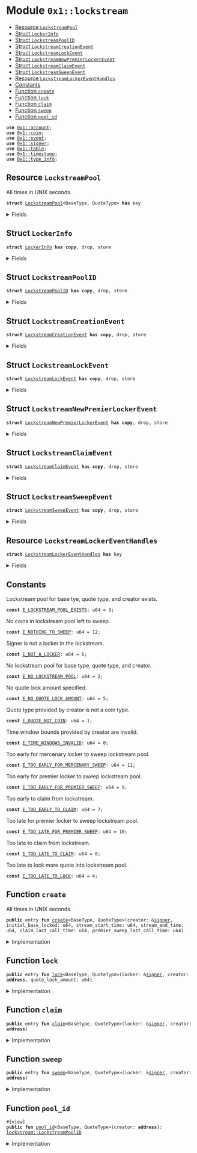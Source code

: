 
<a name="0x1_lockstream"></a>

# Module `0x1::lockstream`



-  [Resource `LockstreamPool`](#0x1_lockstream_LockstreamPool)
-  [Struct `LockerInfo`](#0x1_lockstream_LockerInfo)
-  [Struct `LockstreamPoolID`](#0x1_lockstream_LockstreamPoolID)
-  [Struct `LockstreamCreationEvent`](#0x1_lockstream_LockstreamCreationEvent)
-  [Struct `LockstreamLockEvent`](#0x1_lockstream_LockstreamLockEvent)
-  [Struct `LockstreamNewPremierLockerEvent`](#0x1_lockstream_LockstreamNewPremierLockerEvent)
-  [Struct `LockstreamClaimEvent`](#0x1_lockstream_LockstreamClaimEvent)
-  [Struct `LockstreamSweepEvent`](#0x1_lockstream_LockstreamSweepEvent)
-  [Resource `LockstreamLockerEventHandles`](#0x1_lockstream_LockstreamLockerEventHandles)
-  [Constants](#@Constants_0)
-  [Function `create`](#0x1_lockstream_create)
-  [Function `lock`](#0x1_lockstream_lock)
-  [Function `claim`](#0x1_lockstream_claim)
-  [Function `sweep`](#0x1_lockstream_sweep)
-  [Function `pool_id`](#0x1_lockstream_pool_id)


<pre><code><b>use</b> <a href="account.md#0x1_account">0x1::account</a>;
<b>use</b> <a href="coin.md#0x1_coin">0x1::coin</a>;
<b>use</b> <a href="event.md#0x1_event">0x1::event</a>;
<b>use</b> <a href="../../aptos-stdlib/../move-stdlib/doc/signer.md#0x1_signer">0x1::signer</a>;
<b>use</b> <a href="../../aptos-stdlib/doc/table.md#0x1_table">0x1::table</a>;
<b>use</b> <a href="timestamp.md#0x1_timestamp">0x1::timestamp</a>;
<b>use</b> <a href="../../aptos-stdlib/doc/type_info.md#0x1_type_info">0x1::type_info</a>;
</code></pre>



<a name="0x1_lockstream_LockstreamPool"></a>

## Resource `LockstreamPool`

All times in UNIX seconds.


<pre><code><b>struct</b> <a href="lockstream.md#0x1_lockstream_LockstreamPool">LockstreamPool</a>&lt;BaseType, QuoteType&gt; <b>has</b> key
</code></pre>



<details>
<summary>Fields</summary>


<dl>
<dt>
<code>base_locked: <a href="coin.md#0x1_coin_Coin">coin::Coin</a>&lt;BaseType&gt;</code>
</dt>
<dd>

</dd>
<dt>
<code>quote_locked: <a href="coin.md#0x1_coin_Coin">coin::Coin</a>&lt;QuoteType&gt;</code>
</dt>
<dd>

</dd>
<dt>
<code>lockers: <a href="../../aptos-stdlib/doc/table.md#0x1_table_Table">table::Table</a>&lt;<b>address</b>, <a href="lockstream.md#0x1_lockstream_LockerInfo">lockstream::LockerInfo</a>&gt;</code>
</dt>
<dd>

</dd>
<dt>
<code>initial_base_locked: u64</code>
</dt>
<dd>

</dd>
<dt>
<code>initial_quote_locked: u64</code>
</dt>
<dd>

</dd>
<dt>
<code>premier_locker: <b>address</b></code>
</dt>
<dd>

</dd>
<dt>
<code>premier_locker_initial_quote_locked: u64</code>
</dt>
<dd>

</dd>
<dt>
<code>creation_time: u64</code>
</dt>
<dd>

</dd>
<dt>
<code>stream_start_time: u64</code>
</dt>
<dd>

</dd>
<dt>
<code>stream_end_time: u64</code>
</dt>
<dd>

</dd>
<dt>
<code>claim_last_call_time: u64</code>
</dt>
<dd>

</dd>
<dt>
<code>premier_sweep_last_call_time: u64</code>
</dt>
<dd>

</dd>
<dt>
<code>creation_event_handle: <a href="event.md#0x1_event_EventHandle">event::EventHandle</a>&lt;<a href="lockstream.md#0x1_lockstream_LockstreamCreationEvent">lockstream::LockstreamCreationEvent</a>&gt;</code>
</dt>
<dd>

</dd>
<dt>
<code>lock_event_handle: <a href="event.md#0x1_event_EventHandle">event::EventHandle</a>&lt;<a href="lockstream.md#0x1_lockstream_LockstreamLockEvent">lockstream::LockstreamLockEvent</a>&gt;</code>
</dt>
<dd>

</dd>
<dt>
<code>new_premier_locker_event_handle: <a href="event.md#0x1_event_EventHandle">event::EventHandle</a>&lt;<a href="lockstream.md#0x1_lockstream_LockstreamNewPremierLockerEvent">lockstream::LockstreamNewPremierLockerEvent</a>&gt;</code>
</dt>
<dd>

</dd>
<dt>
<code>claim_event_handle: <a href="event.md#0x1_event_EventHandle">event::EventHandle</a>&lt;<a href="lockstream.md#0x1_lockstream_LockstreamClaimEvent">lockstream::LockstreamClaimEvent</a>&gt;</code>
</dt>
<dd>

</dd>
<dt>
<code>sweep_event_handle: <a href="event.md#0x1_event_EventHandle">event::EventHandle</a>&lt;<a href="lockstream.md#0x1_lockstream_LockstreamSweepEvent">lockstream::LockstreamSweepEvent</a>&gt;</code>
</dt>
<dd>

</dd>
</dl>


</details>

<a name="0x1_lockstream_LockerInfo"></a>

## Struct `LockerInfo`



<pre><code><b>struct</b> <a href="lockstream.md#0x1_lockstream_LockerInfo">LockerInfo</a> <b>has</b> <b>copy</b>, drop, store
</code></pre>



<details>
<summary>Fields</summary>


<dl>
<dt>
<code>initial_quote_locked: u64</code>
</dt>
<dd>

</dd>
<dt>
<code>base_claimed: u64</code>
</dt>
<dd>

</dd>
<dt>
<code>quote_claimed: u64</code>
</dt>
<dd>

</dd>
</dl>


</details>

<a name="0x1_lockstream_LockstreamPoolID"></a>

## Struct `LockstreamPoolID`



<pre><code><b>struct</b> <a href="lockstream.md#0x1_lockstream_LockstreamPoolID">LockstreamPoolID</a> <b>has</b> <b>copy</b>, drop, store
</code></pre>



<details>
<summary>Fields</summary>


<dl>
<dt>
<code>creator: <b>address</b></code>
</dt>
<dd>

</dd>
<dt>
<code>base_type: <a href="../../aptos-stdlib/doc/type_info.md#0x1_type_info_TypeInfo">type_info::TypeInfo</a></code>
</dt>
<dd>

</dd>
<dt>
<code>quote_type: <a href="../../aptos-stdlib/doc/type_info.md#0x1_type_info_TypeInfo">type_info::TypeInfo</a></code>
</dt>
<dd>

</dd>
</dl>


</details>

<a name="0x1_lockstream_LockstreamCreationEvent"></a>

## Struct `LockstreamCreationEvent`



<pre><code><b>struct</b> <a href="lockstream.md#0x1_lockstream_LockstreamCreationEvent">LockstreamCreationEvent</a> <b>has</b> <b>copy</b>, drop, store
</code></pre>



<details>
<summary>Fields</summary>


<dl>
<dt>
<code>pool_id: <a href="lockstream.md#0x1_lockstream_LockstreamPoolID">lockstream::LockstreamPoolID</a></code>
</dt>
<dd>

</dd>
<dt>
<code>initial_base_locked: u64</code>
</dt>
<dd>

</dd>
<dt>
<code>creation_time: u64</code>
</dt>
<dd>

</dd>
<dt>
<code>stream_start_time: u64</code>
</dt>
<dd>

</dd>
<dt>
<code>stream_end_time: u64</code>
</dt>
<dd>

</dd>
<dt>
<code>claim_last_call_time: u64</code>
</dt>
<dd>

</dd>
<dt>
<code>premier_sweep_last_call_time: u64</code>
</dt>
<dd>

</dd>
</dl>


</details>

<a name="0x1_lockstream_LockstreamLockEvent"></a>

## Struct `LockstreamLockEvent`



<pre><code><b>struct</b> <a href="lockstream.md#0x1_lockstream_LockstreamLockEvent">LockstreamLockEvent</a> <b>has</b> <b>copy</b>, drop, store
</code></pre>



<details>
<summary>Fields</summary>


<dl>
<dt>
<code>pool_id: <a href="lockstream.md#0x1_lockstream_LockstreamPoolID">lockstream::LockstreamPoolID</a></code>
</dt>
<dd>

</dd>
<dt>
<code>lock_time: u64</code>
</dt>
<dd>

</dd>
<dt>
<code>locker: <b>address</b></code>
</dt>
<dd>

</dd>
<dt>
<code>quote_lock_amount: u64</code>
</dt>
<dd>

</dd>
<dt>
<code>total_quote_locked_for_locker: u64</code>
</dt>
<dd>

</dd>
<dt>
<code>total_quote_locked_for_pool: u64</code>
</dt>
<dd>

</dd>
</dl>


</details>

<a name="0x1_lockstream_LockstreamNewPremierLockerEvent"></a>

## Struct `LockstreamNewPremierLockerEvent`



<pre><code><b>struct</b> <a href="lockstream.md#0x1_lockstream_LockstreamNewPremierLockerEvent">LockstreamNewPremierLockerEvent</a> <b>has</b> <b>copy</b>, drop, store
</code></pre>



<details>
<summary>Fields</summary>


<dl>
<dt>
<code>pool_id: <a href="lockstream.md#0x1_lockstream_LockstreamPoolID">lockstream::LockstreamPoolID</a></code>
</dt>
<dd>

</dd>
<dt>
<code>lock_time: u64</code>
</dt>
<dd>

</dd>
<dt>
<code>new_premier_locker: <b>address</b></code>
</dt>
<dd>

</dd>
<dt>
<code>old_premier_locker: <b>address</b></code>
</dt>
<dd>

</dd>
<dt>
<code>new_premier_locker_total_quote_locked: u64</code>
</dt>
<dd>

</dd>
<dt>
<code>old_premier_locker_total_quote_locked: u64</code>
</dt>
<dd>

</dd>
<dt>
<code>total_quote_locked_for_pool: u64</code>
</dt>
<dd>

</dd>
</dl>


</details>

<a name="0x1_lockstream_LockstreamClaimEvent"></a>

## Struct `LockstreamClaimEvent`



<pre><code><b>struct</b> <a href="lockstream.md#0x1_lockstream_LockstreamClaimEvent">LockstreamClaimEvent</a> <b>has</b> <b>copy</b>, drop, store
</code></pre>



<details>
<summary>Fields</summary>


<dl>
<dt>
<code>pool_id: <a href="lockstream.md#0x1_lockstream_LockstreamPoolID">lockstream::LockstreamPoolID</a></code>
</dt>
<dd>

</dd>
<dt>
<code>claim_time: u64</code>
</dt>
<dd>

</dd>
<dt>
<code>locker: <b>address</b></code>
</dt>
<dd>

</dd>
<dt>
<code>base_claimed: u64</code>
</dt>
<dd>

</dd>
<dt>
<code>quote_claimed: u64</code>
</dt>
<dd>

</dd>
<dt>
<code>total_base_claimed_for_locker: u64</code>
</dt>
<dd>

</dd>
<dt>
<code>total_quote_claimed_for_locker: u64</code>
</dt>
<dd>

</dd>
</dl>


</details>

<a name="0x1_lockstream_LockstreamSweepEvent"></a>

## Struct `LockstreamSweepEvent`



<pre><code><b>struct</b> <a href="lockstream.md#0x1_lockstream_LockstreamSweepEvent">LockstreamSweepEvent</a> <b>has</b> <b>copy</b>, drop, store
</code></pre>



<details>
<summary>Fields</summary>


<dl>
<dt>
<code>pool_id: <a href="lockstream.md#0x1_lockstream_LockstreamPoolID">lockstream::LockstreamPoolID</a></code>
</dt>
<dd>

</dd>
<dt>
<code>sweep_time: u64</code>
</dt>
<dd>

</dd>
<dt>
<code>locker: <b>address</b></code>
</dt>
<dd>

</dd>
<dt>
<code>base_sweep_amount: u64</code>
</dt>
<dd>

</dd>
<dt>
<code>quote_sweep_amount: u64</code>
</dt>
<dd>

</dd>
</dl>


</details>

<a name="0x1_lockstream_LockstreamLockerEventHandles"></a>

## Resource `LockstreamLockerEventHandles`



<pre><code><b>struct</b> <a href="lockstream.md#0x1_lockstream_LockstreamLockerEventHandles">LockstreamLockerEventHandles</a> <b>has</b> key
</code></pre>



<details>
<summary>Fields</summary>


<dl>
<dt>
<code>lock_event_handle: <a href="event.md#0x1_event_EventHandle">event::EventHandle</a>&lt;<a href="lockstream.md#0x1_lockstream_LockstreamLockEvent">lockstream::LockstreamLockEvent</a>&gt;</code>
</dt>
<dd>

</dd>
<dt>
<code>new_premier_locker_event_handle: <a href="event.md#0x1_event_EventHandle">event::EventHandle</a>&lt;<a href="lockstream.md#0x1_lockstream_LockstreamNewPremierLockerEvent">lockstream::LockstreamNewPremierLockerEvent</a>&gt;</code>
</dt>
<dd>

</dd>
<dt>
<code>claim_event_handle: <a href="event.md#0x1_event_EventHandle">event::EventHandle</a>&lt;<a href="lockstream.md#0x1_lockstream_LockstreamClaimEvent">lockstream::LockstreamClaimEvent</a>&gt;</code>
</dt>
<dd>

</dd>
<dt>
<code>sweep_event_handle: <a href="event.md#0x1_event_EventHandle">event::EventHandle</a>&lt;<a href="lockstream.md#0x1_lockstream_LockstreamSweepEvent">lockstream::LockstreamSweepEvent</a>&gt;</code>
</dt>
<dd>

</dd>
</dl>


</details>

<a name="@Constants_0"></a>

## Constants


<a name="0x1_lockstream_E_LOCKSTREAM_POOL_EXISTS"></a>

Lockstream pool for base tye, quote type, and creator exists.


<pre><code><b>const</b> <a href="lockstream.md#0x1_lockstream_E_LOCKSTREAM_POOL_EXISTS">E_LOCKSTREAM_POOL_EXISTS</a>: u64 = 3;
</code></pre>



<a name="0x1_lockstream_E_NOTHING_TO_SWEEP"></a>

No coins in lockstream pool left to sweep.


<pre><code><b>const</b> <a href="lockstream.md#0x1_lockstream_E_NOTHING_TO_SWEEP">E_NOTHING_TO_SWEEP</a>: u64 = 12;
</code></pre>



<a name="0x1_lockstream_E_NOT_A_LOCKER"></a>

Signer is not a locker in the lockstream.


<pre><code><b>const</b> <a href="lockstream.md#0x1_lockstream_E_NOT_A_LOCKER">E_NOT_A_LOCKER</a>: u64 = 6;
</code></pre>



<a name="0x1_lockstream_E_NO_LOCKSTREAM_POOL"></a>

No lockstream pool for base type, quote type, and creator.


<pre><code><b>const</b> <a href="lockstream.md#0x1_lockstream_E_NO_LOCKSTREAM_POOL">E_NO_LOCKSTREAM_POOL</a>: u64 = 2;
</code></pre>



<a name="0x1_lockstream_E_NO_QUOTE_LOCK_AMOUNT"></a>

No quote lock amount specified.


<pre><code><b>const</b> <a href="lockstream.md#0x1_lockstream_E_NO_QUOTE_LOCK_AMOUNT">E_NO_QUOTE_LOCK_AMOUNT</a>: u64 = 5;
</code></pre>



<a name="0x1_lockstream_E_QUOTE_NOT_COIN"></a>

Quote type provided by creator is not a coin type.


<pre><code><b>const</b> <a href="lockstream.md#0x1_lockstream_E_QUOTE_NOT_COIN">E_QUOTE_NOT_COIN</a>: u64 = 1;
</code></pre>



<a name="0x1_lockstream_E_TIME_WINDOWS_INVALID"></a>

Time window bounds provided by creator are invalid.


<pre><code><b>const</b> <a href="lockstream.md#0x1_lockstream_E_TIME_WINDOWS_INVALID">E_TIME_WINDOWS_INVALID</a>: u64 = 0;
</code></pre>



<a name="0x1_lockstream_E_TOO_EARLY_FOR_MERCENARY_SWEEP"></a>

Too early for mercenary locker to sweep lockstream pool.


<pre><code><b>const</b> <a href="lockstream.md#0x1_lockstream_E_TOO_EARLY_FOR_MERCENARY_SWEEP">E_TOO_EARLY_FOR_MERCENARY_SWEEP</a>: u64 = 11;
</code></pre>



<a name="0x1_lockstream_E_TOO_EARLY_FOR_PREMIER_SWEEP"></a>

Too early for premier locker to sweep lockstream pool.


<pre><code><b>const</b> <a href="lockstream.md#0x1_lockstream_E_TOO_EARLY_FOR_PREMIER_SWEEP">E_TOO_EARLY_FOR_PREMIER_SWEEP</a>: u64 = 9;
</code></pre>



<a name="0x1_lockstream_E_TOO_EARLY_TO_CLAIM"></a>

Too early to claim from lockstream.


<pre><code><b>const</b> <a href="lockstream.md#0x1_lockstream_E_TOO_EARLY_TO_CLAIM">E_TOO_EARLY_TO_CLAIM</a>: u64 = 7;
</code></pre>



<a name="0x1_lockstream_E_TOO_LATE_FOR_PREMIER_SWEEP"></a>

Too late for premier locker to sweep lockstream pool.


<pre><code><b>const</b> <a href="lockstream.md#0x1_lockstream_E_TOO_LATE_FOR_PREMIER_SWEEP">E_TOO_LATE_FOR_PREMIER_SWEEP</a>: u64 = 10;
</code></pre>



<a name="0x1_lockstream_E_TOO_LATE_TO_CLAIM"></a>

Too late to claim from lockstream.


<pre><code><b>const</b> <a href="lockstream.md#0x1_lockstream_E_TOO_LATE_TO_CLAIM">E_TOO_LATE_TO_CLAIM</a>: u64 = 8;
</code></pre>



<a name="0x1_lockstream_E_TOO_LATE_TO_LOCK"></a>

Too late to lock more quote into lockstream pool.


<pre><code><b>const</b> <a href="lockstream.md#0x1_lockstream_E_TOO_LATE_TO_LOCK">E_TOO_LATE_TO_LOCK</a>: u64 = 4;
</code></pre>



<a name="0x1_lockstream_create"></a>

## Function `create`

All times in UNIX seconds.


<pre><code><b>public</b> entry <b>fun</b> <a href="lockstream.md#0x1_lockstream_create">create</a>&lt;BaseType, QuoteType&gt;(creator: &<a href="../../aptos-stdlib/../move-stdlib/doc/signer.md#0x1_signer">signer</a>, initial_base_locked: u64, stream_start_time: u64, stream_end_time: u64, claim_last_call_time: u64, premier_sweep_last_call_time: u64)
</code></pre>



<details>
<summary>Implementation</summary>


<pre><code><b>public</b> entry <b>fun</b> <a href="lockstream.md#0x1_lockstream_create">create</a>&lt;
    BaseType,
    QuoteType
&gt;(
    creator: &<a href="../../aptos-stdlib/../move-stdlib/doc/signer.md#0x1_signer">signer</a>,
    initial_base_locked: u64,
    stream_start_time: u64,
    stream_end_time: u64,
    claim_last_call_time: u64,
    premier_sweep_last_call_time: u64,
) {
    <b>let</b> creator_addr = <a href="../../aptos-stdlib/../move-stdlib/doc/signer.md#0x1_signer_address_of">signer::address_of</a>(creator);
    <b>assert</b>!(
        !<b>exists</b>&lt;<a href="lockstream.md#0x1_lockstream_LockstreamPool">LockstreamPool</a>&lt;BaseType, QuoteType&gt;&gt;(creator_addr),
        <a href="lockstream.md#0x1_lockstream_E_LOCKSTREAM_POOL_EXISTS">E_LOCKSTREAM_POOL_EXISTS</a>
    );
    <b>let</b> creation_time = <a href="timestamp.md#0x1_timestamp_now_seconds">timestamp::now_seconds</a>();
    <b>assert</b>!(
        creation_time        &lt; stream_start_time &&
        stream_start_time    &lt; stream_end_time &&
        stream_end_time      &lt; claim_last_call_time &&
        claim_last_call_time &lt; premier_sweep_last_call_time,
        <a href="lockstream.md#0x1_lockstream_E_TIME_WINDOWS_INVALID">E_TIME_WINDOWS_INVALID</a>
    );
    <b>assert</b>!(<a href="coin.md#0x1_coin_is_coin_initialized">coin::is_coin_initialized</a>&lt;QuoteType&gt;(), <a href="lockstream.md#0x1_lockstream_E_QUOTE_NOT_COIN">E_QUOTE_NOT_COIN</a>);
    <b>let</b> creation_event_handle = <a href="account.md#0x1_account_new_event_handle">account::new_event_handle</a>(creator);
    <a href="event.md#0x1_event_emit_event">event::emit_event</a>(&<b>mut</b> creation_event_handle, <a href="lockstream.md#0x1_lockstream_LockstreamCreationEvent">LockstreamCreationEvent</a> {
        pool_id: <a href="lockstream.md#0x1_lockstream_LockstreamPoolID">LockstreamPoolID</a> {
            creator: creator_addr,
            base_type: <a href="../../aptos-stdlib/doc/type_info.md#0x1_type_info_type_of">type_info::type_of</a>&lt;BaseType&gt;(),
            quote_type: <a href="../../aptos-stdlib/doc/type_info.md#0x1_type_info_type_of">type_info::type_of</a>&lt;QuoteType&gt;(),
        },
        initial_base_locked,
        creation_time,
        stream_start_time,
        stream_end_time,
        claim_last_call_time,
        premier_sweep_last_call_time,
    });
    <b>move_to</b>(creator, <a href="lockstream.md#0x1_lockstream_LockstreamPool">LockstreamPool</a>&lt;BaseType, QuoteType&gt; {
        base_locked: <a href="coin.md#0x1_coin_withdraw">coin::withdraw</a>(creator, initial_base_locked),
        quote_locked: <a href="coin.md#0x1_coin_zero">coin::zero</a>(),
        lockers: <a href="../../aptos-stdlib/doc/table.md#0x1_table_new">table::new</a>(),
        initial_base_locked,
        initial_quote_locked: 0,
        premier_locker: @0x0,
        premier_locker_initial_quote_locked: 0,
        creation_time,
        stream_start_time,
        stream_end_time,
        claim_last_call_time,
        premier_sweep_last_call_time,
        creation_event_handle,
        lock_event_handle: <a href="account.md#0x1_account_new_event_handle">account::new_event_handle</a>(creator),
        new_premier_locker_event_handle:
            <a href="account.md#0x1_account_new_event_handle">account::new_event_handle</a>(creator),
        claim_event_handle: <a href="account.md#0x1_account_new_event_handle">account::new_event_handle</a>(creator),
        sweep_event_handle: <a href="account.md#0x1_account_new_event_handle">account::new_event_handle</a>(creator),
    });
}
</code></pre>



</details>

<a name="0x1_lockstream_lock"></a>

## Function `lock`



<pre><code><b>public</b> entry <b>fun</b> <a href="lockstream.md#0x1_lockstream_lock">lock</a>&lt;BaseType, QuoteType&gt;(locker: &<a href="../../aptos-stdlib/../move-stdlib/doc/signer.md#0x1_signer">signer</a>, creator: <b>address</b>, quote_lock_amount: u64)
</code></pre>



<details>
<summary>Implementation</summary>


<pre><code><b>public</b> entry <b>fun</b> <a href="lockstream.md#0x1_lockstream_lock">lock</a>&lt;
    BaseType,
    QuoteType
&gt;(
    locker: &<a href="../../aptos-stdlib/../move-stdlib/doc/signer.md#0x1_signer">signer</a>,
    creator: <b>address</b>,
    quote_lock_amount: u64,
) <b>acquires</b>
    <a href="lockstream.md#0x1_lockstream_LockstreamLockerEventHandles">LockstreamLockerEventHandles</a>,
    <a href="lockstream.md#0x1_lockstream_LockstreamPool">LockstreamPool</a>
{
    <b>assert</b>!(quote_lock_amount &gt; 0, <a href="lockstream.md#0x1_lockstream_E_NO_QUOTE_LOCK_AMOUNT">E_NO_QUOTE_LOCK_AMOUNT</a>);
    <b>let</b> pool_id = <a href="lockstream.md#0x1_lockstream_pool_id">pool_id</a>&lt;BaseType, QuoteType&gt;(creator);
    <b>let</b> pool_ref_mut =
        <b>borrow_global_mut</b>&lt;<a href="lockstream.md#0x1_lockstream_LockstreamPool">LockstreamPool</a>&lt;BaseType, QuoteType&gt;&gt;(creator);
    <b>let</b> lock_time = <a href="timestamp.md#0x1_timestamp_now_seconds">timestamp::now_seconds</a>();
    <b>assert</b>!(
        lock_time &lt; pool_ref_mut.stream_start_time,
        <a href="lockstream.md#0x1_lockstream_E_TOO_LATE_TO_LOCK">E_TOO_LATE_TO_LOCK</a>
    );
    <a href="coin.md#0x1_coin_merge">coin::merge</a>(
        &<b>mut</b> pool_ref_mut.quote_locked,
        <a href="coin.md#0x1_coin_withdraw">coin::withdraw</a>(locker, quote_lock_amount)
    );
    <b>let</b> total_quote_locked_for_pool =
        <a href="coin.md#0x1_coin_value">coin::value</a>(&pool_ref_mut.quote_locked);
    <b>let</b> lockers_ref_mut = &<b>mut</b> pool_ref_mut.lockers;
    <b>let</b> locker_addr = <a href="../../aptos-stdlib/../move-stdlib/doc/signer.md#0x1_signer_address_of">signer::address_of</a>(locker);
    <b>let</b> locking_more = <a href="../../aptos-stdlib/doc/table.md#0x1_table_contains">table::contains</a>(lockers_ref_mut, locker_addr);
    <b>let</b> total_quote_locked_for_locker = <b>if</b> (locking_more) {
        <b>let</b> locker_info_ref_mut =
            <a href="../../aptos-stdlib/doc/table.md#0x1_table_borrow_mut">table::borrow_mut</a>(lockers_ref_mut, locker_addr);
        <b>let</b> already_locked = locker_info_ref_mut.initial_quote_locked;
        <b>let</b> total_locked = already_locked + quote_lock_amount;
        locker_info_ref_mut.initial_quote_locked = total_locked;
        total_locked
    } <b>else</b> {
        <a href="../../aptos-stdlib/doc/table.md#0x1_table_add">table::add</a>(lockers_ref_mut, locker_addr, <a href="lockstream.md#0x1_lockstream_LockerInfo">LockerInfo</a> {
            initial_quote_locked: quote_lock_amount,
            base_claimed: 0,
            quote_claimed: 0,
        });
        quote_lock_amount
    };
    <b>let</b> lock_event = <a href="lockstream.md#0x1_lockstream_LockstreamLockEvent">LockstreamLockEvent</a> {
        pool_id,
        lock_time,
        locker: locker_addr,
        quote_lock_amount,
        total_quote_locked_for_locker,
        total_quote_locked_for_pool
    };
    <a href="event.md#0x1_event_emit_event">event::emit_event</a>(&<b>mut</b> pool_ref_mut.lock_event_handle, lock_event);
    <b>if</b> (!<b>exists</b>&lt;<a href="lockstream.md#0x1_lockstream_LockstreamLockerEventHandles">LockstreamLockerEventHandles</a>&gt;(locker_addr))
        <b>move_to</b>(locker, <a href="lockstream.md#0x1_lockstream_LockstreamLockerEventHandles">LockstreamLockerEventHandles</a> {
            lock_event_handle: <a href="account.md#0x1_account_new_event_handle">account::new_event_handle</a>(locker),
            new_premier_locker_event_handle:
                <a href="account.md#0x1_account_new_event_handle">account::new_event_handle</a>(locker),
            claim_event_handle: <a href="account.md#0x1_account_new_event_handle">account::new_event_handle</a>(locker),
            sweep_event_handle: <a href="account.md#0x1_account_new_event_handle">account::new_event_handle</a>(locker),
        });
    <b>let</b> locker_handles_ref_mut =
        <b>borrow_global_mut</b>&lt;<a href="lockstream.md#0x1_lockstream_LockstreamLockerEventHandles">LockstreamLockerEventHandles</a>&gt;(locker_addr);
    <a href="event.md#0x1_event_emit_event">event::emit_event</a>(
        &<b>mut</b> locker_handles_ref_mut.lock_event_handle,
        lock_event
    );
    <b>let</b> new_premier_locker =
        total_quote_locked_for_locker &gt;
        pool_ref_mut.premier_locker_initial_quote_locked;
    <b>if</b> (new_premier_locker) {
        <b>let</b> premier_locker_event = <a href="lockstream.md#0x1_lockstream_LockstreamNewPremierLockerEvent">LockstreamNewPremierLockerEvent</a> {
            pool_id,
            lock_time,
            new_premier_locker: locker_addr,
            old_premier_locker: pool_ref_mut.premier_locker,
            new_premier_locker_total_quote_locked:
                total_quote_locked_for_locker,
            old_premier_locker_total_quote_locked:
                pool_ref_mut.premier_locker_initial_quote_locked,
            total_quote_locked_for_pool,
        };
        <a href="event.md#0x1_event_emit_event">event::emit_event</a>(
            &<b>mut</b> pool_ref_mut.new_premier_locker_event_handle,
            premier_locker_event
        );
        <a href="event.md#0x1_event_emit_event">event::emit_event</a>(
            &<b>mut</b> locker_handles_ref_mut.new_premier_locker_event_handle,
            premier_locker_event
        );
        pool_ref_mut.premier_locker = locker_addr;
        pool_ref_mut.premier_locker_initial_quote_locked =
            total_quote_locked_for_locker;
    }
}
</code></pre>



</details>

<a name="0x1_lockstream_claim"></a>

## Function `claim`



<pre><code><b>public</b> entry <b>fun</b> <a href="lockstream.md#0x1_lockstream_claim">claim</a>&lt;BaseType, QuoteType&gt;(locker: &<a href="../../aptos-stdlib/../move-stdlib/doc/signer.md#0x1_signer">signer</a>, creator: <b>address</b>)
</code></pre>



<details>
<summary>Implementation</summary>


<pre><code><b>public</b> entry <b>fun</b> <a href="lockstream.md#0x1_lockstream_claim">claim</a>&lt;
    BaseType,
    QuoteType
&gt;(
    locker: &<a href="../../aptos-stdlib/../move-stdlib/doc/signer.md#0x1_signer">signer</a>,
    creator: <b>address</b>,
) <b>acquires</b>
    <a href="lockstream.md#0x1_lockstream_LockstreamLockerEventHandles">LockstreamLockerEventHandles</a>,
    <a href="lockstream.md#0x1_lockstream_LockstreamPool">LockstreamPool</a>
{
    <b>let</b> pool_id = <a href="lockstream.md#0x1_lockstream_pool_id">pool_id</a>&lt;BaseType, QuoteType&gt;(creator);
    <b>let</b> pool_ref_mut =
        <b>borrow_global_mut</b>&lt;<a href="lockstream.md#0x1_lockstream_LockstreamPool">LockstreamPool</a>&lt;BaseType, QuoteType&gt;&gt;(creator);
    <b>let</b> lockers_ref_mut = &<b>mut</b> pool_ref_mut.lockers;
    <b>let</b> locker_addr = <a href="../../aptos-stdlib/../move-stdlib/doc/signer.md#0x1_signer_address_of">signer::address_of</a>(locker);
    <b>assert</b>!(
        <a href="../../aptos-stdlib/doc/table.md#0x1_table_contains">table::contains</a>(lockers_ref_mut, locker_addr),
        <a href="lockstream.md#0x1_lockstream_E_NOT_A_LOCKER">E_NOT_A_LOCKER</a>
    );
    <b>let</b> claim_time = <a href="timestamp.md#0x1_timestamp_now_seconds">timestamp::now_seconds</a>();
    <b>assert</b>!(
        claim_time &gt; pool_ref_mut.stream_start_time,
        <a href="lockstream.md#0x1_lockstream_E_TOO_EARLY_TO_CLAIM">E_TOO_EARLY_TO_CLAIM</a>
    );
    <b>assert</b>!(
        claim_time &lt;= pool_ref_mut.claim_last_call_time,
        <a href="lockstream.md#0x1_lockstream_E_TOO_LATE_TO_CLAIM">E_TOO_LATE_TO_CLAIM</a>
    );
    <b>let</b> locker_info_ref_mut =
        <a href="../../aptos-stdlib/doc/table.md#0x1_table_borrow_mut">table::borrow_mut</a>(lockers_ref_mut, locker_addr);
    <b>let</b> locker_initial_quote_locked =
        locker_info_ref_mut.initial_quote_locked;
    <b>let</b> pro_rata_base = <a href="../../aptos-stdlib/doc/math64.md#0x1_math64_mul_div">math64::mul_div</a>(
        pool_ref_mut.initial_base_locked,
        locker_initial_quote_locked,
        pool_ref_mut.initial_quote_locked
    );
    <b>let</b> stream_done = claim_time &gt;= pool_ref_mut.stream_end_time;
    <b>let</b> (base_claimed_ceiling, quote_claimed_ceiling) = <b>if</b> (stream_done) {
        (pro_rata_base, locker_initial_quote_locked)
    } <b>else</b> {
        <b>let</b> stream_start = pool_ref_mut.stream_start_time;
        <b>let</b> elapsed = claim_time - stream_start;
        <b>let</b> duration = pool_ref_mut.stream_end_time - stream_start;
        (
            <a href="../../aptos-stdlib/doc/math64.md#0x1_math64_mul_div">math64::mul_div</a>(pro_rata_base, elapsed, duration),
            <a href="../../aptos-stdlib/doc/math64.md#0x1_math64_mul_div">math64::mul_div</a>(locker_initial_quote_locked, elapsed, duration)
        )
    };
    <b>let</b> base_claimed =
        base_claimed_ceiling - locker_info_ref_mut.base_claimed;
    <b>let</b> quote_claimed =
        quote_claimed_ceiling - locker_info_ref_mut.quote_claimed;
    <b>if</b> (base_claimed &gt; 0) {
        <a href="coin.md#0x1_coin_register">coin::register</a>&lt;BaseType&gt;(locker);
        <a href="coin.md#0x1_coin_deposit">coin::deposit</a>(
            locker_addr,
            <a href="coin.md#0x1_coin_extract">coin::extract</a>(&<b>mut</b> pool_ref_mut.base_locked, base_claimed)
        );
    };
    <b>if</b> (quote_claimed &gt; 0) {
        <a href="coin.md#0x1_coin_deposit">coin::deposit</a>(
            locker_addr,
            <a href="coin.md#0x1_coin_extract">coin::extract</a>(&<b>mut</b> pool_ref_mut.quote_locked, quote_claimed)
        );
    };
    <b>if</b> (base_claimed &gt; 0 || quote_claimed &gt; 0) {
        <b>let</b> total_base_claimed =
            base_claimed + locker_info_ref_mut.base_claimed;
        <b>let</b> total_quote_claimed =
            quote_claimed + locker_info_ref_mut.quote_claimed;
        <b>let</b> claim_event = <a href="lockstream.md#0x1_lockstream_LockstreamClaimEvent">LockstreamClaimEvent</a> {
            pool_id,
            claim_time,
            locker: locker_addr,
            base_claimed,
            quote_claimed,
            total_base_claimed_for_locker: total_base_claimed,
            total_quote_claimed_for_locker: total_quote_claimed,
        };
        locker_info_ref_mut.base_claimed = total_base_claimed;
        locker_info_ref_mut.quote_claimed = total_quote_claimed;
        <a href="event.md#0x1_event_emit_event">event::emit_event</a>(
            &<b>mut</b> pool_ref_mut.claim_event_handle,
            claim_event
        );
        <b>let</b> locker_handles_ref_mut =
            <b>borrow_global_mut</b>&lt;<a href="lockstream.md#0x1_lockstream_LockstreamLockerEventHandles">LockstreamLockerEventHandles</a>&gt;(locker_addr);
        <a href="event.md#0x1_event_emit_event">event::emit_event</a>(
            &<b>mut</b> locker_handles_ref_mut.claim_event_handle,
            claim_event
        );
    }
}
</code></pre>



</details>

<a name="0x1_lockstream_sweep"></a>

## Function `sweep`



<pre><code><b>public</b> entry <b>fun</b> <a href="lockstream.md#0x1_lockstream_sweep">sweep</a>&lt;BaseType, QuoteType&gt;(locker: &<a href="../../aptos-stdlib/../move-stdlib/doc/signer.md#0x1_signer">signer</a>, creator: <b>address</b>)
</code></pre>



<details>
<summary>Implementation</summary>


<pre><code><b>public</b> entry <b>fun</b> <a href="lockstream.md#0x1_lockstream_sweep">sweep</a>&lt;
    BaseType,
    QuoteType
&gt;(
    locker: &<a href="../../aptos-stdlib/../move-stdlib/doc/signer.md#0x1_signer">signer</a>,
    creator: <b>address</b>,
) <b>acquires</b>
    <a href="lockstream.md#0x1_lockstream_LockstreamLockerEventHandles">LockstreamLockerEventHandles</a>,
    <a href="lockstream.md#0x1_lockstream_LockstreamPool">LockstreamPool</a>
{
    <b>let</b> pool_id = <a href="lockstream.md#0x1_lockstream_pool_id">pool_id</a>&lt;BaseType, QuoteType&gt;(creator);
    <b>let</b> pool_ref_mut =
        <b>borrow_global_mut</b>&lt;<a href="lockstream.md#0x1_lockstream_LockstreamPool">LockstreamPool</a>&lt;BaseType, QuoteType&gt;&gt;(creator);
    <b>let</b> lockers_ref_mut = &<b>mut</b> pool_ref_mut.lockers;
    <b>let</b> locker_addr = <a href="../../aptos-stdlib/../move-stdlib/doc/signer.md#0x1_signer_address_of">signer::address_of</a>(locker);
    <b>assert</b>!(
        <a href="../../aptos-stdlib/doc/table.md#0x1_table_contains">table::contains</a>(lockers_ref_mut, locker_addr),
        <a href="lockstream.md#0x1_lockstream_E_NOT_A_LOCKER">E_NOT_A_LOCKER</a>
    );
    <b>let</b> sweep_time = <a href="timestamp.md#0x1_timestamp_now_seconds">timestamp::now_seconds</a>();
    <b>if</b> (locker_addr == pool_ref_mut.premier_locker) {
        <b>assert</b>!(
            sweep_time &gt; pool_ref_mut.claim_last_call_time,
            <a href="lockstream.md#0x1_lockstream_E_TOO_EARLY_FOR_PREMIER_SWEEP">E_TOO_EARLY_FOR_PREMIER_SWEEP</a>
        );
        <b>assert</b>!(
            sweep_time &lt;= pool_ref_mut.premier_sweep_last_call_time, <a href="lockstream.md#0x1_lockstream_E_TOO_LATE_FOR_PREMIER_SWEEP">E_TOO_LATE_FOR_PREMIER_SWEEP</a>
        );
    } <b>else</b> {
        <b>assert</b>!(
            sweep_time &gt; pool_ref_mut.premier_sweep_last_call_time,
            <a href="lockstream.md#0x1_lockstream_E_TOO_EARLY_FOR_MERCENARY_SWEEP">E_TOO_EARLY_FOR_MERCENARY_SWEEP</a>
        );
    };
    <b>let</b> base_to_sweep = <a href="coin.md#0x1_coin_value">coin::value</a>(&pool_ref_mut.base_locked);
    <b>let</b> quote_to_sweep = <a href="coin.md#0x1_coin_value">coin::value</a>(&pool_ref_mut.quote_locked);
    <b>assert</b>!(
        base_to_sweep &gt; 0 || quote_to_sweep &gt; 0,
        <a href="lockstream.md#0x1_lockstream_E_NOTHING_TO_SWEEP">E_NOTHING_TO_SWEEP</a>
    );
    <b>if</b> (base_to_sweep &gt; 0) {
        <a href="coin.md#0x1_coin_register">coin::register</a>&lt;BaseType&gt;(locker);
        <a href="coin.md#0x1_coin_deposit">coin::deposit</a>(
            locker_addr,
            <a href="coin.md#0x1_coin_extract_all">coin::extract_all</a>(&<b>mut</b> pool_ref_mut.base_locked)
        );
    };
    <b>if</b> (quote_to_sweep &gt; 0) {
        <a href="coin.md#0x1_coin_deposit">coin::deposit</a>(
            locker_addr,
            <a href="coin.md#0x1_coin_extract_all">coin::extract_all</a>(&<b>mut</b> pool_ref_mut.quote_locked)
        );
    };
    <b>let</b> sweep_event = <a href="lockstream.md#0x1_lockstream_LockstreamSweepEvent">LockstreamSweepEvent</a> {
        pool_id,
        sweep_time,
        locker: locker_addr,
        base_sweep_amount: base_to_sweep,
        quote_sweep_amount: quote_to_sweep,
    };
    <a href="event.md#0x1_event_emit_event">event::emit_event</a>(&<b>mut</b> pool_ref_mut.sweep_event_handle, sweep_event);
    <b>let</b> locker_handles_ref_mut =
        <b>borrow_global_mut</b>&lt;<a href="lockstream.md#0x1_lockstream_LockstreamLockerEventHandles">LockstreamLockerEventHandles</a>&gt;(locker_addr);
    <a href="event.md#0x1_event_emit_event">event::emit_event</a>(
        &<b>mut</b> locker_handles_ref_mut.sweep_event_handle,
        sweep_event
    );
}
</code></pre>



</details>

<a name="0x1_lockstream_pool_id"></a>

## Function `pool_id`



<pre><code>#[view]
<b>public</b> <b>fun</b> <a href="lockstream.md#0x1_lockstream_pool_id">pool_id</a>&lt;BaseType, QuoteType&gt;(creator: <b>address</b>): <a href="lockstream.md#0x1_lockstream_LockstreamPoolID">lockstream::LockstreamPoolID</a>
</code></pre>



<details>
<summary>Implementation</summary>


<pre><code><b>public</b> <b>fun</b> <a href="lockstream.md#0x1_lockstream_pool_id">pool_id</a>&lt;
    BaseType,
    QuoteType
&gt;(creator: <b>address</b>):
<a href="lockstream.md#0x1_lockstream_LockstreamPoolID">LockstreamPoolID</a> {
    <b>assert</b>!(
        <b>exists</b>&lt;<a href="lockstream.md#0x1_lockstream_LockstreamPool">LockstreamPool</a>&lt;BaseType, QuoteType&gt;&gt;(creator),
        <a href="lockstream.md#0x1_lockstream_E_NO_LOCKSTREAM_POOL">E_NO_LOCKSTREAM_POOL</a>
    );
    <a href="lockstream.md#0x1_lockstream_LockstreamPoolID">LockstreamPoolID</a> {
        creator,
        base_type: <a href="../../aptos-stdlib/doc/type_info.md#0x1_type_info_type_of">type_info::type_of</a>&lt;BaseType&gt;(),
        quote_type: <a href="../../aptos-stdlib/doc/type_info.md#0x1_type_info_type_of">type_info::type_of</a>&lt;QuoteType&gt;(),
    }
}
</code></pre>



</details>


[move-book]: https://aptos.dev/move/book/SUMMARY
